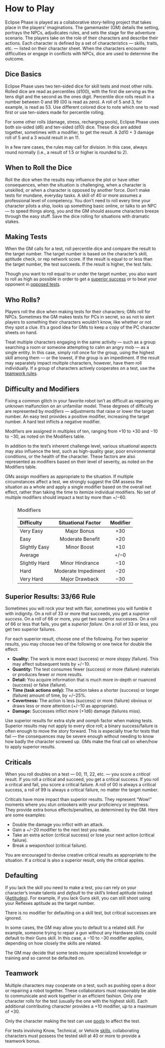 # How to Play

Eclipse Phase is played as a collaborative story-telling project that takes place in the players’ imaginations. The gamemaster (GM) details the setting, portrays the NPCs, adjudicates rules, and sets the stage for the adventure scenario. The players take on the role of their characters and describe their actions. Each character is defined by a set of characteristics — skills, traits, etc. — listed on their character sheet. When the characters encounter difficulties or engage in conflicts with NPCs, dice are used to determine the outcome.

## Dice Basics

Eclipse Phase uses two ten-sided dice for skill tests and most other rolls. Rolled dice are read as percentiles (d100), with the first die serving as the tens digit and the second as the ones digit. Percentile dice rolls result in a number between 0 and 99 (00 is read as zero). A roll of 5 and 3, for example, is read as 53. Use different colored dice to note which one to read first or use ten-siders made for percentile rolling.

For some other rolls (damage, stress, recharging pools), Eclipse Phase uses both six-sided (d6) and ten-sided (d10) dice. These dice are added together, sometimes with a modifier, to get the result. A 2d10 + 3 damage roll of 5 and a 3 would result in an 11.

In a few rare cases, the rules may call for division. In this case, always round normally (i.e., a result of 1.5 or higher is rounded to 2).

## When to Roll the Dice

Roll the dice when the results may influence the plot or have other consequences, when the situation is challenging, when a character is unskilled, or when a character is opposed by another force. Don’t make tests for mundane, everyday tasks. A skill of 40 or more assumes a professional level of competency. You don’t need to roll every time your character pilots a ship, looks up something basic online, or talks to an NPC — to speed things along, you and the GM should assume characters breeze through the easy stuff. Save the dice rolling for situations with dramatic stakes.

## Making Tests

When the GM calls for a test, roll percentile dice and compare the result to the target number. The target number is based on the character’s skill, aptitude check, or rep network score. If the result is equal to or less than the target number, the test succeeds. If the result is higher, the test fails.

Though you want to roll equal to or under the target number, you also want to roll as high as possible in order to get a [superior success](01-how-to-play.md#superior-results-3366-rule) or to beat your opponent in [opposed tests](02-types-of-tests.md#opposed-tests).

## Who Rolls?

Players roll the dice when making tests for their characters; GMs roll for NPCs. Sometimes the GM makes tests for PCs in secret, so as not to alert players to something their characters wouldn’t know, like whether or not they spot a clue. It’s a good idea for GMs to keep a copy of the PC character sheets on hand.

Treat multiple characters engaging in the same activity — such as a group searching a room or someone attempting to calm an angry mob — as a single entity. In this case, simply roll once for the group, using the highest skill among them — or the lowest, if the group is an impediment. If the result may separately impact multiple characters, however, have them roll individually. If a group of characters actively cooperates on a test, use the [teamwork rules](01-how-to-play.md#teamwork).

## Difficulty and Modifiers

Fixing a common glitch in your favorite robot isn’t as difficult as repairing an unknown malfunction on an unfamiliar model. These degrees of difficulty are represented by _modifiers_ — adjustments that raise or lower the target number. An easy test provides a positive modifier, increasing the target number. A hard test inflicts a negative modifier.

Modifiers are assigned in multiples of ten, ranging from +10 to +30 and −10 to −30, as noted on the Modifiers table.

In addition to the test’s inherent challenge level, various situational aspects may also influence the test, such as high-quality gear, poor environmental conditions, or the health of the character. These factors are also represented as modifiers based on their level of severity, as noted on the Modifiers table.

GMs assign modifiers as appropriate to the situation. If multiple circumstances affect a test, we strongly suggest the GM assess the situation as a whole and apply a single modifier based on the overall net effect, rather than taking the time to itemize individual modifiers. No set of multiple modifiers should impact a test by more than +/−60.

<blockquote class="table">

### Modifiers

| Difficulty    | Situational Factor  | Modifier |
| :------------ | :-----------------: | :------: |
| Very Easy     |     Major Bonus     |   +30    |
| Easy          |  Moderate Benefit   |   +20    |
| Slightly Easy |     Minor Boost     |   +10    |
| Average       |                     |   +/−0   |
| Slightly Hard |   Minor Hindrance   |   −10    |
| Hard          | Moderate Impediment |   −20    |
| Very Hard     |   Major Drawback    |   −30    |

</blockquote>

## Superior Results: 33/66 Rule

Sometimes you will rock your test with flair, sometimes you will fumble it with indignity. On a roll of 33 or more that succeeds, you get a _superior success_. On a roll of 66 or more, you get two superior successes. On a roll of 66 or less that fails, you get a _superior failure_. On a roll of 33 or less, you get two superior failures.

For each superior result, choose one of the following. For two superior results, you may choose two of the following or one twice for double the effect:

- **Quality:** The work is more exact (success) or more sloppy (failure). This may affect subsequent tests by +/−10.
- **Quantity:** The test consumes fewer (success) or more (failure) materials or produces fewer or more results.
- **Detail:** You acquire information that is much more in-depth or nuanced (success) or false (failure).
- **Time (task actions only):** The action takes a shorter (success) or longer (failure) amount of time, by +/−25%.
- **Covertness:** The action is less (success) or more (failure) obvious or draws less or more attention (+/−10 as appropriate).
- **Damage:** Successes inflict more (+1d6) damage (failures miss).

Use superior results for extra style and oomph factor when making tests. Superior results may not apply to every dice roll; a binary success/failure is often enough to move the story forward. This is especially true for tests that fail — the consequences may be severe enough without needing to know how badly the character screwed up. GMs make the final call on when/how to apply superior results.

## Criticals

When you roll doubles on a test — 00, 11, 22, etc. — you score a _critical_ result. If you roll a critical and succeed, you get a critical success. If you roll a critical and fail, you score a critical failure. A roll of 00 is always a critical success, a roll of 99 is always a critical failure, no matter the target number.

Criticals have more impact than superior results. They represent “Wow!” moments where you stun onlookers with your proficiency or ineptness. They provide extra bonus effects/penalties, as determined by the GM. Here are some examples:

- Double the damage you inflict with an attack.
- Gain a +/−20 modifier to the next test you make.
- Take an extra action (critical success) or lose your next action (critical failure).
- Break a weapon/tool (critical failure).

You are encouraged to devise creative critical results as appropriate to the situation. If a critical is also a superior result, only the critical applies.

## Defaulting

If you lack the skill you need to make a test, you can rely on your character’s innate talents and _default_ to the skill’s linked aptitude instead ([Aptitudes](../04/01-character-stats.md#aptitudes)). For example, if you lack Guns skill, you can still shoot using your Reflexes aptitude as the target number.

There is no modifier for defaulting on a skill test, but critical successes are ignored.

In some cases, the GM may allow you to default to a related skill. For example, someone trying to repair a gun without any Hardware skills could default to their Guns skill. In this case, a −10 to −30 modifier applies, depending on how closely the skills are related.

The GM may decide that some tests require specialized knowledge or training and so cannot be defaulted on.

## Teamwork

Multiple characters may cooperate on a test, such as pushing open a door or repairing a robot together. These collaborators must reasonably be able to communicate and work together in an efficient fashion. Only one character rolls for the test (usually the one with the highest skill). Each additional contributing character provides a +10 modifier, up to a maximum of +30.

Only the character making the test can use [pools](05-pools.md) to affect the test.

For tests involving Know, Technical, or Vehicle [skills](../04/18-skills.md), collaborating characters must possess the tested skill at 40 or more to provide a teamwork bonus.

